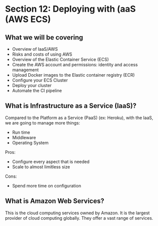 # Section 12: Deploying with (aaS (AWS ECS)

## What we will be covering

- Overview of IaaS/AWS
- Risks and costs of using AWS
- Overview of the Elastic Container Service (ECS)
- Create the AWS account and permissions: identity and access management
- Upload Docker images to the Elastic container registry (ECR)
- Configure your ECS Cluster
- Deploy your cluster
- Automate the CI pipeline

## What is Infrastructure as a Service (IaaS)?

Compared to the Platform as a Service (PaaS) (ex: Heroku), with the IaaS, we are going to manage more things:
- Run time 
- Middleware
- Operating System

Pros:
- Configure every aspect that is needed
- Scale to almost limitless size

Cons:
- Spend more time on configuration

## What is Amazon Web Services?

This is the cloud computing services owned by Amazon. It is the largest provider of cloud computing globally. They offer a vast range of services.











